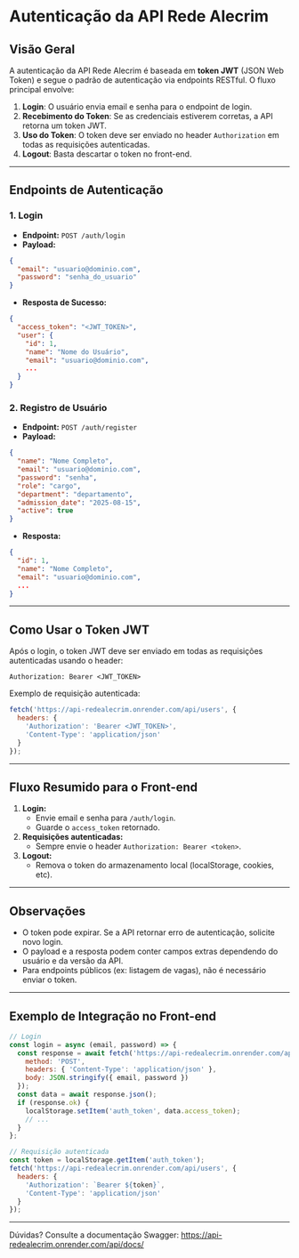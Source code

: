 # Autenticação da API Rede Alecrim

## Visão Geral
A autenticação da API Rede Alecrim é baseada em **token JWT** (JSON Web Token) e segue o padrão de autenticação via endpoints RESTful. O fluxo principal envolve:

1. **Login**: O usuário envia email e senha para o endpoint de login.
2. **Recebimento do Token**: Se as credenciais estiverem corretas, a API retorna um token JWT.
3. **Uso do Token**: O token deve ser enviado no header `Authorization` em todas as requisições autenticadas.
4. **Logout**: Basta descartar o token no front-end.

---

## Endpoints de Autenticação

### 1. Login
- **Endpoint:** `POST /auth/login`
- **Payload:**
```json
{
  "email": "usuario@dominio.com",
  "password": "senha_do_usuario"
}
```
- **Resposta de Sucesso:**
```json
{
  "access_token": "<JWT_TOKEN>",
  "user": {
    "id": 1,
    "name": "Nome do Usuário",
    "email": "usuario@dominio.com",
    ...
  }
}
```

### 2. Registro de Usuário
- **Endpoint:** `POST /auth/register`
- **Payload:**
```json
{
  "name": "Nome Completo",
  "email": "usuario@dominio.com",
  "password": "senha",
  "role": "cargo",
  "department": "departamento",
  "admission_date": "2025-08-15",
  "active": true
}
```
- **Resposta:**
```json
{
  "id": 1,
  "name": "Nome Completo",
  "email": "usuario@dominio.com",
  ...
}
```

---

## Como Usar o Token JWT

Após o login, o token JWT deve ser enviado em todas as requisições autenticadas usando o header:

```
Authorization: Bearer <JWT_TOKEN>
```

Exemplo de requisição autenticada:
```js
fetch('https://api-redealecrim.onrender.com/api/users', {
  headers: {
    'Authorization': 'Bearer <JWT_TOKEN>',
    'Content-Type': 'application/json'
  }
});
```

---

## Fluxo Resumido para o Front-end
1. **Login:**
   - Envie email e senha para `/auth/login`.
   - Guarde o `access_token` retornado.
2. **Requisições autenticadas:**
   - Sempre envie o header `Authorization: Bearer <token>`.
3. **Logout:**
   - Remova o token do armazenamento local (localStorage, cookies, etc).

---

## Observações
- O token pode expirar. Se a API retornar erro de autenticação, solicite novo login.
- O payload e a resposta podem conter campos extras dependendo do usuário e da versão da API.
- Para endpoints públicos (ex: listagem de vagas), não é necessário enviar o token.

---

## Exemplo de Integração no Front-end
```js
// Login
const login = async (email, password) => {
  const response = await fetch('https://api-redealecrim.onrender.com/api/auth/login', {
    method: 'POST',
    headers: { 'Content-Type': 'application/json' },
    body: JSON.stringify({ email, password })
  });
  const data = await response.json();
  if (response.ok) {
    localStorage.setItem('auth_token', data.access_token);
    // ...
  }
};

// Requisição autenticada
const token = localStorage.getItem('auth_token');
fetch('https://api-redealecrim.onrender.com/api/users', {
  headers: {
    'Authorization': `Bearer ${token}`,
    'Content-Type': 'application/json'
  }
});
```

---

Dúvidas? Consulte a documentação Swagger: https://api-redealecrim.onrender.com/api/docs/
